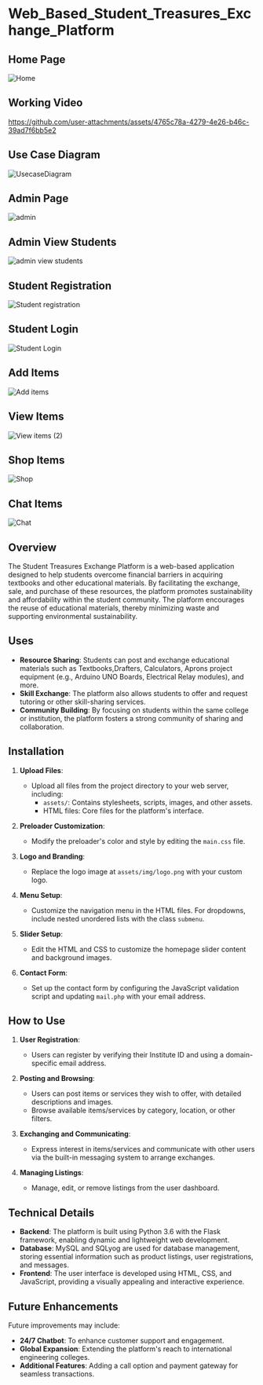# Web_Based_Student_Treasures_Exchange_Platform
## Home Page
![Home](https://github.com/user-attachments/assets/a37d225a-dbf2-437a-b2e9-54fe7c9679e0)
## Working Video
https://github.com/user-attachments/assets/4765c78a-4279-4e26-b46c-39ad7f6bb5e2
## Use Case Diagram
![UsecaseDiagram](https://github.com/user-attachments/assets/e9bbe4ff-d7d9-485a-97c7-6bfcc2b74151)
## Admin Page
![admin](https://github.com/user-attachments/assets/c183ce5e-762d-4c2d-8371-b3587aab60f2)
## Admin View Students
![admin view students](https://github.com/user-attachments/assets/a29695c4-dd4c-4fb2-b253-f75d6f56f725)
## Student Registration
![Student registration](https://github.com/user-attachments/assets/9e99c11a-28f4-4a20-9583-39d96b735b4f)
## Student Login
![Student Login](https://github.com/user-attachments/assets/26e6e1ab-0a02-4eb7-82ab-4d0768aaea31)
## Add Items
![Add items](https://github.com/user-attachments/assets/394c1e65-9dbf-4550-b4e6-4efcefb72b8a)
## View Items
![View items (2)](https://github.com/user-attachments/assets/6589f5a5-cff3-4694-aabb-d6cae5dcdb01)
## Shop Items
![Shop](https://github.com/user-attachments/assets/f44a9d50-39e6-4692-9a7c-ba84527d7d09)
## Chat Items
![Chat](https://github.com/user-attachments/assets/ebb9d35a-c1a4-4b3b-8727-cecd8d6e0e6a)

## Overview

The Student Treasures Exchange Platform is a web-based application designed to help students overcome financial barriers in acquiring textbooks and other educational materials. By facilitating the exchange, sale, and purchase of these resources, the platform promotes sustainability and affordability within the student community. The platform encourages the reuse of educational materials, thereby minimizing waste and supporting environmental sustainability.

## Uses

- **Resource Sharing**: Students can post and exchange educational materials such as Textbooks,Drafters, Calculators, Aprons project equipment (e.g., Arduino UNO Boards, Electrical Relay modules), and more.
- **Skill Exchange**: The platform also allows students to offer and request tutoring or other skill-sharing services.
- **Community Building**: By focusing on students within the same college or institution, the platform fosters a strong community of sharing and collaboration.

## Installation

1. **Upload Files**: 
   - Upload all files from the project directory to your web server, including:
     - `assets/`: Contains stylesheets, scripts, images, and other assets.
     - HTML files: Core files for the platform's interface.

2. **Preloader Customization**:
   - Modify the preloader's color and style by editing the `main.css` file.

3. **Logo and Branding**:
   - Replace the logo image at `assets/img/logo.png` with your custom logo.

4. **Menu Setup**:
   - Customize the navigation menu in the HTML files. For dropdowns, include nested unordered lists with the class `submenu`.

5. **Slider Setup**:
   - Edit the HTML and CSS to customize the homepage slider content and background images.

6. **Contact Form**:
   - Set up the contact form by configuring the JavaScript validation script and updating `mail.php` with your email address.

## How to Use

1. **User Registration**:
   - Users can register by verifying their Institute ID and using a domain-specific email address.

2. **Posting and Browsing**:
   - Users can post items or services they wish to offer, with detailed descriptions and images.
   - Browse available items/services by category, location, or other filters.

3. **Exchanging and Communicating**:
   - Express interest in items/services and communicate with other users via the built-in messaging system to arrange exchanges.

4. **Managing Listings**:
   - Manage, edit, or remove listings from the user dashboard.

## Technical Details

- **Backend**: The platform is built using Python 3.6 with the Flask framework, enabling dynamic and lightweight web development.
- **Database**: MySQL and SQLyog are used for database management, storing essential information such as product listings, user registrations, and messages.
- **Frontend**: The user interface is developed using HTML, CSS, and JavaScript, providing a visually appealing and interactive experience.


## Future Enhancements

Future improvements may include:
- **24/7 Chatbot**: To enhance customer support and engagement.
- **Global Expansion**: Extending the platform's reach to international engineering colleges.
- **Additional Features**: Adding a call option and payment gateway for seamless transactions.


